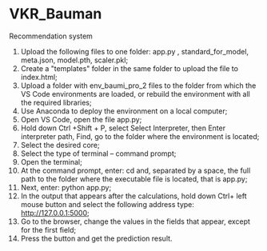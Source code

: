 # VKR_Bauman
Recommendation system
1) Upload the following files to one folder: app.py , standard_for_model, meta.json, model.pth, scaler.pkl;
2) Create a "templates" folder in the same folder to upload the file to index.html;
3) Upload a folder with env_baumi_pro_2 files to the folder from which the VS Code environments are loaded, or rebuild the environment with all the required libraries;
4) Use Anaconda to deploy the environment on a local computer;
5) Open VS Code, open the file app.py;
6) Hold down Ctrl +Shift + P, select Select Interpreter, then Enter interpreter path, Find, go to the folder where the environment is located;
7) Select the desired core;
8) Select the type of terminal – command prompt;
9) Open the terminal;
10) At the command prompt, enter: cd and, separated by a space, the full path to the folder where the executable file is located, that is app.py;
11) Next, enter: python app.py;
12) In the output that appears after the calculations, hold down Ctrl+ left mouse button and select the following address type: http://127.0.0.1:5000;
13) Go to the browser, change the values in the fields that appear, except for the first field;
14) Press the button and get the prediction result.
